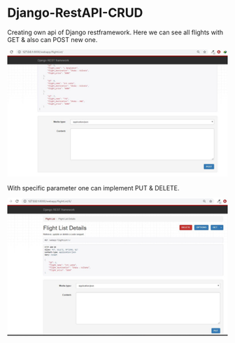 # Django-RestAPI-CRUD

Creating own api of Django restframework. Here we can see all flights with GET & also can POST new one.

![](2.JPG)

With specific parameter one can implement PUT & DELETE.

![](1.JPG)
